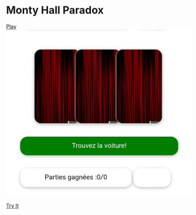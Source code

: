# Monty Hall Paradox
[Play](https://monty-hall-ux.web.app/)
![Illustration](https://github.com/ph76/montyhall/blob/main/static/img/Screen_Recording_20220116-213840_Chrome_1.gif?raw=true)

[Try It](https://monty-hall-ux.web.app/)
